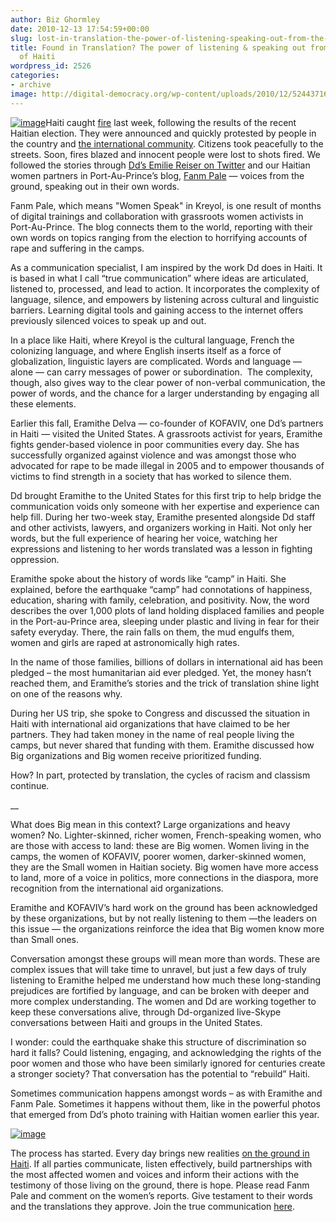 ```yaml
---
author: Biz Ghormley
date: 2010-12-13 17:54:59+00:00
slug: lost-in-translation-the-power-of-listening-speaking-out-from-the-camps-of-haiti
title: Found in Translation? The power of listening & speaking out from the camps
  of Haiti
wordpress_id: 2526
categories:
- archive
image: http://digital-democracy.org/wp-content/uploads/2010/12/5244371618_6f23751a89-300x225.jpg
---
```

[![image](http://digital-democracy.org/wp-content/uploads/2010/12/5244371618_6f23751a89-300x225.jpg)](/archive/lost-in-translation-the-power-of-listening-speaking-out-from-the-camps-of-haiti/5244371618_6f23751a89/)Haiti caught [fire](http://haitirewired.wired.com/profiles/blogs/pictures-of-riots-in-haiti) last week, following the results of the recent Haitian election. They were announced and quickly protested by people in the country and [the international community](mailto:http://online.wsj.com/article/SB10001424052748703518604576013571222832508.html). Citizens took peacefully to the streets. Soon, fires blazed and innocent people were lost to shots fired. We followed the stories through [Dd’s Emilie Reiser on Twitter](https://twitter.com/emreiser) and our Haitian women partners in Port-Au-Prince’s blog, [Fanm Pale](http://fanmpale.blogspot.com/) — voices from the ground, speaking out in their own words.


Fanm Pale, which means "Women Speak" in Kreyol, is one result of months of digital trainings and collaboration with grassroots women activists in Port-Au-Prince. The blog connects them to the world, reporting with their own words on topics ranging from the election to horrifying accounts of rape and suffering in the camps.

As a communication specialist, I am inspired by the work Dd does in Haiti. It is based in what I call “true communication” where ideas are articulated, listened to, processed, and lead to action. It incorporates the complexity of language, silence, and empowers by listening across cultural and linguistic barriers. Learning digital tools and gaining access to the internet offers previously silenced voices to speak up and out.

In a place like Haiti, where Kreyol is the cultural language, French the colonizing language, and where English inserts itself as a force of globalization, linguistic layers are complicated. Words and language — alone — can carry messages of power or subordination.  The complexity, though, also gives way to the clear power of non-verbal communication, the power of words, and the chance for a larger understanding by engaging all these elements.

Earlier this fall, Eramithe Delva — co-founder of KOFAVIV, one Dd’s partners in Haiti — visited the United States. A grassroots activist for years, Eramithe fights gender-based violence in poor communities every day. She has successfully organized against violence and was amongst those who advocated for rape to be made illegal in 2005 and to empower thousands of victims to find strength in a society that has worked to silence them.

Dd brought Eramithe to the United States for this first trip to help bridge the communication voids only someone with her expertise and experience can help fill. During her two-week stay, Eramithe presented alongside Dd staff and other activists, lawyers, and organizers working in Haiti. Not only her words, but the full experience of hearing her voice, watching her expressions and listening to her words translated was a lesson in fighting oppression.

Eramithe spoke about the history of words like “camp” in Haiti. She explained, before the earthquake “camp” had connotations of happiness, education, sharing with family, celebration, and positivity. Now, the word describes the over 1,000 plots of land holding displaced families and people in the Port-au-Prince area, sleeping under plastic and living in fear for their safety everyday. There, the rain falls on them, the mud engulfs them, women and girls are raped at astronomically high rates.

In the name of those families, billions of dollars in international aid has been pledged – the most humanitarian aid ever pledged. Yet, the money hasn’t reached them, and Eramithe’s stories and the trick of translation shine light on one of the reasons why.

During her US trip, she spoke to Congress and discussed the situation in Haiti with international aid organizations that have claimed to be her partners. They had taken money in the name of real people living the camps, but never shared that funding with them. Eramithe discussed how Big organizations and Big women receive prioritized funding.

How? In part, protected by translation, the cycles of racism and classism continue.

__

What does Big mean in this context? Large organizations and heavy women? No. Lighter-skinned, richer women, French-speaking women, who are those with access to land: these are Big women. Women living in the camps, the women of KOFAVIV, poorer women, darker-skinned women, they are the Small women in Haitian society. Big women have more access to land, more of a voice in politics, more connections in the diaspora, more recognition from the international aid organizations.

Eramithe and KOFAVIV’s hard work on the ground has been acknowledged by these organizations, but by not really listening to them —the leaders on this issue — the organizations reinforce the idea that Big women know more than Small ones.

Conversation amongst these groups will mean more than words. These are complex issues that will take time to unravel, but just a few days of truly listening to Eramithe helped me understand how much these long-standing prejudices are fortified by language, and can be broken with deeper and more complex understanding. The women and Dd are working together to keep these conversations alive, through Dd-organized live-Skype conversations between Haiti and groups in the United States.

I wonder: could the earthquake shake this structure of discrimination so hard it falls? Could listening, engaging, and acknowledging the rights of the poor women and those who have been similarly ignored for centuries create a stronger society? That conversation has the potential to “rebuild” Haiti.

Sometimes communication happens amongst words – as with Eramithe and Fanm Pale. Sometimes it happens without them, like in the powerful photos that emerged from Dd’s photo training with Haitian women earlier this year.

[![image](http://digital-democracy.org/wp-content/uploads/2010/12/5215413135_2dd09a3f31-300x169.jpg)](/archive/lost-in-translation-the-power-of-listening-speaking-out-from-the-camps-of-haiti/5215413135_2dd09a3f31/)


The process has started. Every day brings new realities [on the ground in Haiti](http://heartofhaiti.wordpress.com/2010/12/11/violence-in-port-au-prince/). If all parties communicate, listen effectively, build partnerships with the most affected women and voices and inform their actions with the testimony of those living on the ground, there is hope.
Please read Fanm Pale and comment on the women’s reports. Give testament to their words and the translations they approve. Join the true communication [here](http://fanmpale.blogspot.com/).
